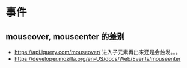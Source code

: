 # 事件
## mouseover,  mouseenter  的差别
* https://api.jquery.com/mouseover/ 进入子元素再出来还是会触发。。。
* https://developer.mozilla.org/en-US/docs/Web/Events/mouseenter
